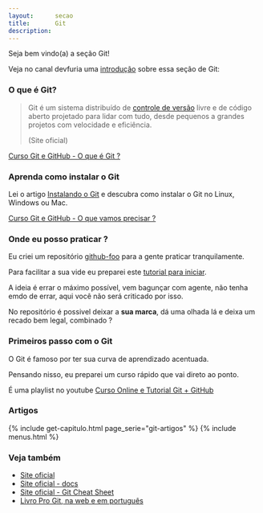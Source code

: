 ```yaml
---
layout:      secao
title:       Git
description:
---
```


Seja bem vindo(a) a seção Git!

Veja no canal devfuria uma [introdução](https://youtu.be/3WBYWHPVyyQ) sobre essa seção de Git:



### O que é Git?

> Git é um sistema distribuído de [controle de versão](http://pt.wikipedia.org/wiki/Sistema_de_controle_de_vers%C3%A3o)
> livre e de código aberto projetado para lidar com tudo, desde pequenos a grandes projetos com velocidade e eficiência.
>
> (Site oficial)

[Curso Git e GitHub - O que é Git ?](https://youtu.be/JqZmZUkWq9I)



### Aprenda como instalar o Git

Lei o artigo [Instalando o Git](instalando-git/) e descubra como instalar o Git no Linux, Windows ou Mac.

[Curso Git e GitHub - O que vamos precisar ?](https://youtu.be/2WqjewT2HRM)



### Onde eu posso praticar ?

Eu criei um repositório [github-foo](https://github.com/flaviomicheletti/github-foo) para a gente praticar tranquilamente.

Para facilitar a sua vide eu preparei este [tutorial para iniciar](tutorial-para-iniciar-com-o-git-e-o-github).

A ideia é errar o máximo possível, vem bagunçar com agente, não tenha emdo de errar, aqui você não será criticado por isso.

No repositório é possivel deixar a __sua marca__, dá uma olhada lá e deixa um recado bem legal, combinado ?


### Primeiros passo com o Git

O Git é famoso por ter sua curva de aprendizado acentuada.

Pensando nisso, eu preparei um curso rápido que vai direto ao ponto.

É uma playlist no youtube [Curso Online e Tutorial  Git + GitHub](https://www.youtube.com/playlist?list=PL4-j1jp_g6DtsqYy9eSe2Lrt6qSI2Ow8C)

<!--
Nós começamos com um exemplo de [caso de uso](https://youtu.be/eFnbKWBBGp8).

[A importância do Git na sua carreira !](https://youtu.be/OukoT1NJxkw)

[Curso Git e GitHub - Uma palavra sobre "sistemas distribuidos"](https://youtu.be/RdXg4pvhJY8)

[Curso Git e GitHub - Como criar uma conta ?](https://youtu.be/cPakoyF5HDU)
-->


### Artigos

{% include get-capitulo.html page_serie="git-artigos" %}
{% include menus.html %}



### Veja também

- [Site oficial](http://git-scm.com/)
- [Site oficial - docs](http://git-scm.com/docs)
- [Site oficial - Git Cheat Sheet](https://training.github.com/kit/downloads/github-git-cheat-sheet.pdf)
- [Livro Pro Git, na web e em português](http://git-scm.com/book/pt-br/)
